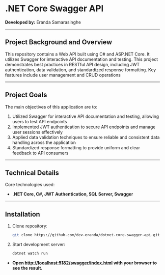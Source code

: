 
# .NET Core Swagger API

**Developed by:** Eranda Samarasinghe
<hr />

## Project Background and Overview
This repository contains a Web API built using C# and ASP.NET Core. It utilizes Swagger for interactive API documentation and testing. This project demonstrates best practices in RESTful API design, including JWT authentication, data validation, and standardized response formatting. Key features include user management and CRUD operations
<hr />

## Project Goals
The main objectives of this application are to:

1. Utilized Swagger for interactive API documentation and testing, allowing users to test API endpoints
2. Implemented JWT authentication to secure API endpoints and manage user sessions effectively
3. Applied data validation techniques to ensure reliable and consistent data handling across the application
4. Standardized response formatting to provide uniform and clear feedback to API consumers
<hr />

## Technical Details
Core technologies used: 

- **.NET Core, C#, JWT Authentication, SQL Server, Swagger**
<hr />

## Installation
1. Clone repository:
   ```sh
   git clone https://github.com/dev-eranda/dotnet-core-swagger-api.git
   
2. Start development server:
   ```sh
   dotnet watch run
   
  - **Open [http://localhost:5182/swagger/index.html](http://localhost:5182/swagger/index.html) with your browser to see the result.**
